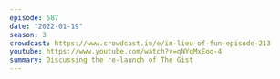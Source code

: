 ```yaml
---
episode: 587
date: "2022-01-19"
season: 3
crowdcast: https://www.crowdcast.io/e/in-lieu-of-fun-episode-213
youtube: https://www.youtube.com/watch?v=qNYqMxEoq-4
summary: Discussing the re-launch of The Gist
---
```


